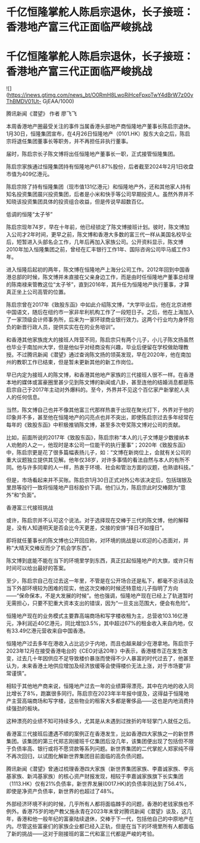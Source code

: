 # 千亿恒隆掌舵人陈启宗退休，长子接班：香港地产富三代正面临严峻挑战

# 千亿恒隆掌舵人陈启宗退休，长子接班：香港地产富三代正面临严峻挑战

![](https://inews.gtimg.com/news_bt/O0RmH8LwoRiHceFpxoTwY4dBrW7z00yThBMDV01Ut-
GjEAA/1000)

腾讯新闻《潜望》 作者 廖飞飞

本周香港地产圈最受关注的事件当属香港头部地产商恒隆地产董事长陈启宗退休。1月30日，恒隆集团宣布，在4月26日恒隆地产（0101.HK）股东大会之后，陈启宗将退任集团董事长等职务，并不再担任非执行董事。

届时，陈启宗长子陈文博将出任恒隆地产董事长一职，正式接管恒隆集团。

陈启宗家族通过恒隆集团持有恒隆地产61.87%股份，后者截至2024年2月1日收盘市值为409亿港元。

陈启宗除了持有恒隆集团（现市值131亿港元）和恒隆地产外，还和其他家人持有知名投资集团晨兴投资集团，后者是小米和快手等公司早期投资人。虽然外界并不知晓该投资集团具体的投资组合收益，但是传说早超数百亿。

低调的恒隆“太子爷”

陈启宗现年74岁，早在十年前，他已经锁定了陈文博接班计划。彼时，陈文博加入公司才2年时间，更早之前，陈文博和香港大多数的富三代一样从美国名校毕业后，短暂进入头部名企工作，几年后再加入家族公司。公开资料显示，陈文博2010年加入恒隆集团之前，曾经在汇丰银行工作1年、国际咨询公司毕马威工作3年。

进入恒隆后起初的两年，陈文博在恒隆地产上海分公司工作。2012年回到中国香港总部的时候，陈文博并未直接在父亲身边工作，而是由时任恒隆地产董事总经理的陈南禄来管教这位“太子爷”，直到2016年，其升任为恒隆地产执行董事，才算真正坐上公司高管的位置。

陈启宗曾在2017年《致股东函》中如此介绍陈文博，“大学毕业后，他在北京进修中国语文，随后在纽约市一家非牟利机构工作了一段短日子。之后，他在上海加入了一家顶级会计师事务所，后来为一家环球商业银行效力。这两个行业均为身怀抱负的新晋行政人员，提供实实在在的业务培训”。

和香港其他家族庞大的接班人阵营不同，陈启宗只有两个儿子，小儿子陈文扬虽然也毕业于南加州大学，但是他似乎对经商没有兴趣，毕业后便留在学校做助理教授。不过腾讯新闻《潜望》通过查询陈文扬的领英发现，早在2020年，他在南加州的教职工作已结束，但是暂未更新其他的新工作岗位。

早已内定为接班人的陈文博，和香港其他地产家族的三代接班人很不一样。在香港本地的媒体或富豪圈里甚少见到陈文博的新闻或八卦，甚至连他的结婚消息都是陈启宗自己于2017年主动对外爆料的。至今，外界并不见这个百亿家产新掌舵人夫人的任何信息。

当然，陈文博自己也并不像其他富三代那样热衷于出现在聚光灯下，外界对于他的印象并不多，甚至他在恒隆地产的闪亮点也并不突出，即使陈启宗过去多年经常在每年的《致股东函》中积极推销陈文博，甚至多次夸奖陈文博对公司的贡献。

比如，前面所说的2017年《致股东函》，陈启宗称“本人的儿子文博是少数接纳本人劝勉的人之一，他现时是本公司一位能干的执行董事”；2020年《致股东函》中，陈启宗更是花了很多篇幅表扬儿子，如：“文博在新岗位上，会就有关公司的重大议题独立提供其见解。他年仅38岁，对许多事情的看法自然与本人的有所不同。他与许多同辈的人一样，热衷于环境、社会和管治方面的议题，也熟谙科技。”

但是，市场看起来并不买账。陈启宗1月30日正式对外公布该决定后，包括瑞银及里昂等投行一致将恒隆地产目标股价下调。他们认为，陈启宗此时交棒颇为“意外”和“负面”。

香港富三代接班挑战

或许，陈启宗并不认可这个说法。对于选择现在交棒于三代的陈文博，他的解释是，没有人知道明天是否会比今天更差，交接的安排“择日不如撞日”。

即将就任董事长的陈文博也公开回应称，对环境的挑战是以欢迎的心态面对，并称“大晴天交棒反而少了机会学东西”。

陈文博到底能不能在当下的环境里学到东西，真正扛起恒隆地产的大旗，或许只有时间可以给出最好的答案。

至少，陈启宗自己在过去这一年里，不管是在公开场合还是私下，都毫不忌讳谈及当下外部环境较为困难的现实，他这次交棒的时候还特意给儿子指明了方向——“保命保本，不是大发展的时候”。他也强调，恒隆地产现在已经上了轨道暂时无需担心，只要不犯重大资本支出的错误，因为“一旦支出范围大，便会有危险”。

恒隆地产现在的业务模式主要靠高端商场和写字楼收租为主，总营收103.16亿港元，净利润近40亿港元，同比增加3.5%，其中超过67%的租金收入来自内地，仅有33.49亿港元营收来自中国香港。

恒隆地产过去多年在港收入占比远少于内地，而且也越来越少在港拿地。陈启宗于2023年12月在接受香港电台的《CEO对话20年》中表示，香港楼市正在发生改变，过去几十年因供应不足导致楼价暴涨而使得不少人暴富的时代过去了，他甚至认为，未来香港土地供应增加及经济放缓等会使得楼价无法上涨，对于市场要“非常谨慎”。

相较于其他地产商来说，恒隆地产过去一年的业绩算得漂亮，其中在内地的收入同比增长了8%，跑赢很多同行。陈启宗在2023年半年报中提及，这得益于恒隆地产主营高端商场和写字楼，这些物业的租客大多都是奢侈品——这也是内地消费持续强劲的板块。

这种漂亮的业绩不知可持续多久，尤其是从未遇到过挫折的年轻掌门人就任之后。

香港富三代接班后遭遇不顺的案例正在香港发生，比如香港四大家族之一的新世界集团。该集团的第三代郑志刚接班千亿集团后没几年，该集团便出现了包括但不限于负债率高、银行或将不愿贷款等系列问题。新世界集团的二代掌舵人郑家纯不得不再次回归，以试图化解新世界集团目前面临的高负债问题。

腾讯新闻《潜望》曾通过梳理香港四大家族（新世界集团家族、李嘉诚家族、李兆基家族、新鸿基家族）的核心资产财报发现，相较于李嘉诚家族旗下长实集团（1113.HK）仅有21%负债率，新世界发展(0017.HK)的负债率则达到了56.4%，即使是净资产负债率，新世界的也超过了48%。

外部经济环境不利的时候，几乎所有人都将面临棘手的问题，香港的老钱家族也不例外。香港75岁的地产教父施永青在2023年末曾对腾讯新闻《潜望》谈及，这几年，香港和他一般年纪的富豪陆续退休，交棒于下一代，包括他自己的中原地产在内。尽管这些富豪们的家族企业都已经入正轨，但是在当下的环境里所有人都面临了新的挑战——这对于刚接班的富二代和富三代都是严峻的考验。

